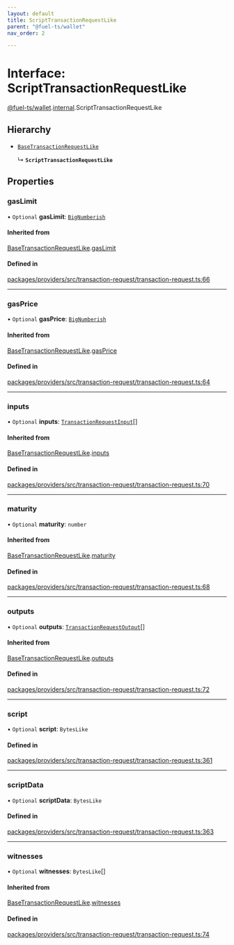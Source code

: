 ```yaml
---
layout: default
title: ScriptTransactionRequestLike
parent: "@fuel-ts/wallet"
nav_order: 2

---
```


# Interface: ScriptTransactionRequestLike

[@fuel-ts/wallet](../index.md).[internal](../namespaces/internal.md).ScriptTransactionRequestLike

## Hierarchy

- [`BaseTransactionRequestLike`](internal-BaseTransactionRequestLike.md)

  ↳ **`ScriptTransactionRequestLike`**

## Properties

### gasLimit

• `Optional` **gasLimit**: [`BigNumberish`](../namespaces/internal.md#bignumberish)

#### Inherited from

[BaseTransactionRequestLike](internal-BaseTransactionRequestLike.md).[gasLimit](internal-BaseTransactionRequestLike.md#gaslimit)

#### Defined in

[packages/providers/src/transaction-request/transaction-request.ts:66](https://github.com/FuelLabs/fuels-ts/blob/master/packages/providers/src/transaction-request/transaction-request.ts#L66)

___

### gasPrice

• `Optional` **gasPrice**: [`BigNumberish`](../namespaces/internal.md#bignumberish)

#### Inherited from

[BaseTransactionRequestLike](internal-BaseTransactionRequestLike.md).[gasPrice](internal-BaseTransactionRequestLike.md#gasprice)

#### Defined in

[packages/providers/src/transaction-request/transaction-request.ts:64](https://github.com/FuelLabs/fuels-ts/blob/master/packages/providers/src/transaction-request/transaction-request.ts#L64)

___

### inputs

• `Optional` **inputs**: [`TransactionRequestInput`](../namespaces/internal.md#transactionrequestinput)[]

#### Inherited from

[BaseTransactionRequestLike](internal-BaseTransactionRequestLike.md).[inputs](internal-BaseTransactionRequestLike.md#inputs)

#### Defined in

[packages/providers/src/transaction-request/transaction-request.ts:70](https://github.com/FuelLabs/fuels-ts/blob/master/packages/providers/src/transaction-request/transaction-request.ts#L70)

___

### maturity

• `Optional` **maturity**: `number`

#### Inherited from

[BaseTransactionRequestLike](internal-BaseTransactionRequestLike.md).[maturity](internal-BaseTransactionRequestLike.md#maturity)

#### Defined in

[packages/providers/src/transaction-request/transaction-request.ts:68](https://github.com/FuelLabs/fuels-ts/blob/master/packages/providers/src/transaction-request/transaction-request.ts#L68)

___

### outputs

• `Optional` **outputs**: [`TransactionRequestOutput`](../namespaces/internal.md#transactionrequestoutput)[]

#### Inherited from

[BaseTransactionRequestLike](internal-BaseTransactionRequestLike.md).[outputs](internal-BaseTransactionRequestLike.md#outputs)

#### Defined in

[packages/providers/src/transaction-request/transaction-request.ts:72](https://github.com/FuelLabs/fuels-ts/blob/master/packages/providers/src/transaction-request/transaction-request.ts#L72)

___

### script

• `Optional` **script**: `BytesLike`

#### Defined in

[packages/providers/src/transaction-request/transaction-request.ts:361](https://github.com/FuelLabs/fuels-ts/blob/master/packages/providers/src/transaction-request/transaction-request.ts#L361)

___

### scriptData

• `Optional` **scriptData**: `BytesLike`

#### Defined in

[packages/providers/src/transaction-request/transaction-request.ts:363](https://github.com/FuelLabs/fuels-ts/blob/master/packages/providers/src/transaction-request/transaction-request.ts#L363)

___

### witnesses

• `Optional` **witnesses**: `BytesLike`[]

#### Inherited from

[BaseTransactionRequestLike](internal-BaseTransactionRequestLike.md).[witnesses](internal-BaseTransactionRequestLike.md#witnesses)

#### Defined in

[packages/providers/src/transaction-request/transaction-request.ts:74](https://github.com/FuelLabs/fuels-ts/blob/master/packages/providers/src/transaction-request/transaction-request.ts#L74)
